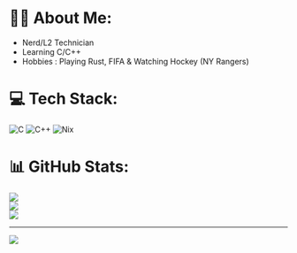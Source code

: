
# 👨‍💻 About Me: 
- Nerd/L2 Technician
- Learning C/C++
- Hobbies : Playing Rust, FIFA & Watching Hockey (NY Rangers) 
# 💻 Tech Stack:
![C](https://img.shields.io/badge/c-%2300599C.svg?style=for-the-badge&logo=c&logoColor=white) ![C++](https://img.shields.io/badge/c++-%2300599C.svg?style=for-the-badge&logo=c%2B%2B&logoColor=white) ![Nix](https://img.shields.io/badge/NIX-5277C3.svg?style=for-the-badge&logo=NixOS&logoColor=white)
# 📊 GitHub Stats:
![](https://github-readme-stats.vercel.app/api?username=TaiFong&theme=dark&hide_border=false&include_all_commits=false&count_private=false)<br/>
![](https://github-readme-streak-stats.herokuapp.com/?user=TaiFong&theme=dark&hide_border=false)<br/>
![](https://github-readme-stats.vercel.app/api/top-langs/?username=TaiFong&theme=dark&hide_border=false&include_all_commits=false&count_private=false&layout=compact)

---
[![](https://visitcount.itsvg.in/api?id=TaiFong&icon=0&color=0)](https://visitcount.itsvg.in)

<!-- Proudly created with GPRM ( https://gprm.itsvg.in ) -->
